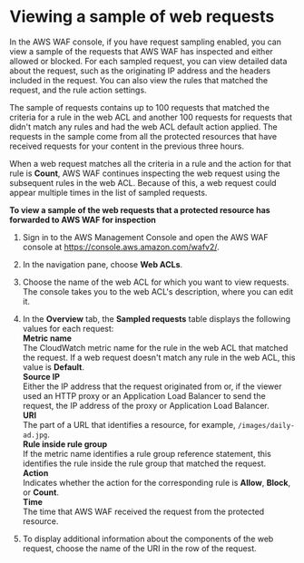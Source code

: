 # Viewing a sample of web requests<a name="web-acl-testing-view-sample"></a>

In the AWS WAF console, if you have request sampling enabled, you can view a sample of the requests that AWS WAF has inspected and either allowed or blocked\. For each sampled request, you can view detailed data about the request, such as the originating IP address and the headers included in the request\. You can also view the rules that matched the request, and the rule action settings\.

The sample of requests contains up to 100 requests that matched the criteria for a rule in the web ACL and another 100 requests for requests that didn't match any rules and had the web ACL default action applied\. The requests in the sample come from all the protected resources that have received requests for your content in the previous three hours\. 

When a web request matches all the criteria in a rule and the action for that rule is **Count**, AWS WAF continues inspecting the web request using the subsequent rules in the web ACL\. Because of this, a web request could appear multiple times in the list of sampled requests\. 

**To view a sample of the web requests that a protected resource has forwarded to AWS WAF for inspection**

1. Sign in to the AWS Management Console and open the AWS WAF console at [https://console\.aws\.amazon\.com/wafv2/](https://console.aws.amazon.com/wafv2/)\. 

1. In the navigation pane, choose **Web ACLs**\.

1. Choose the name of the web ACL for which you want to view requests\. The console takes you to the web ACL's description, where you can edit it\.

1. In the **Overview** tab, the **Sampled requests** table displays the following values for each request:  
**Metric name**  
The CloudWatch metric name for the rule in the web ACL that matched the request\. If a web request doesn't match any rule in the web ACL, this value is **Default**\.  
**Source IP**  
Either the IP address that the request originated from or, if the viewer used an HTTP proxy or an Application Load Balancer to send the request, the IP address of the proxy or Application Load Balancer\.   
**URI**  
The part of a URL that identifies a resource, for example, `/images/daily-ad.jpg`\.  
**Rule inside rule group**  
If the metric name identifies a rule group reference statement, this identifies the rule inside the rule group that matched the request\.   
**Action**  
Indicates whether the action for the corresponding rule is **Allow**, **Block**, or **Count**\.  
**Time**  
The time that AWS WAF received the request from the protected resource\. 

1. To display additional information about the components of the web request, choose the name of the URI in the row of the request\.